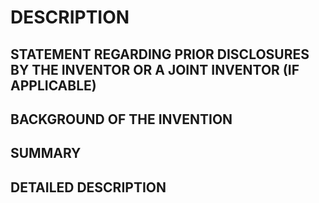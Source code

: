 # DESCRIPTION

## STATEMENT REGARDING PRIOR DISCLOSURES BY THE INVENTOR OR A JOINT INVENTOR (IF APPLICABLE)

## BACKGROUND OF THE INVENTION

## SUMMARY

## DETAILED DESCRIPTION

